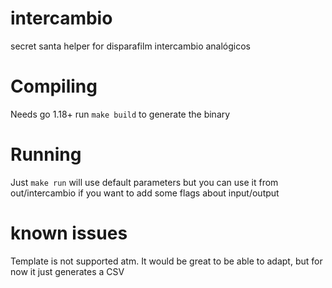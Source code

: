 # intercambio
secret santa helper for disparafilm intercambio analógicos

# Compiling
Needs go 1.18+
run `make build` to generate the binary

# Running
Just `make run` will use default parameters
but you can use it from out/intercambio if you want to add some flags about input/output

# known issues
Template is not supported atm. It would be great to be able to adapt, but for now it just generates a CSV